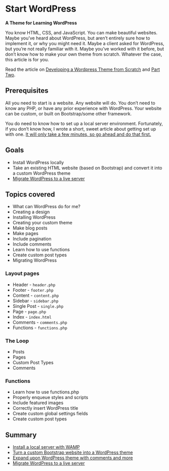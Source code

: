 Start WordPress
========

**A Theme for Learning WordPress**

You know HTML, CSS, and JavaScript. You can make beautiful websites. Maybe you’ve heard about WordPress, but aren’t entirely sure how to implement it, or why you might need it. Maybe a client asked for WordPress, but you’re not really familiar with it. Maybe you’ve worked with it before, but don’t know how to make your own theme from scratch. Whatever the case, this article is for you.

Read the article on [Developing a Wordpress Theme from Scratch](http://www.taniarascia.com/developing-a-wordpress-theme-from-scratch/) and [Part Two](http://www.taniarascia.com/wordpress-from-scratch-part-two).

## Prerequisites

All you need to start is a website. Any website will do. You don’t need to know any PHP, or have any prior experience with WordPress. Your website can be custom, or built on Bootstrap/some other framework.

You do need to know how to set up a local server environment. Fortunately, if you don’t know how, I wrote a short, sweet article about getting set up with one. [It will only take a few minutes, so go ahead and do that first.](http://www.taniarascia.com/local-environment/)

## Goals

* Install WordPress locally
* Take an existing HTML website (based on Bootstrap) and convert it into a custom WordPress theme
* [Migrate WordPress to a live server](http://www.taniarascia.com/migrating-a-wordpress-site-to-a-live-server/)

## Topics covered

* What can WordPress do for me?
* Creating a design
* Installing WordPress
* Creating your custom theme
* Make blog posts
* Make pages
* Include pagination
* Include comments
* Learn how to use functions
* Create custom post types
* Migrating WordPress

### Layout pages 

* Header - `header.php`
* Footer - `footer.php`
* Content - `content.php`
* Sidebar - `sidebar.php`
* Single Post - `single.php`
* Page - `page.php`
* Index - `index.html`
* Comments - `comments.php`
* Functions - `functions.php`

### The Loop

* Posts
* Pages
* Custom Post Types
* Comments

### Functions

* Learn how to use functions.php
* Properly enqueue styles and scripts
* Include featured images
* Correctly insert WordPress title
* Create custom global settings fields
* Create custom post types

## Summary

* [Install a local server with WAMP](http://www.taniarascia.com/local-environment/)
* [Turn a custom Bootstrap website into a WordPress theme](http://www.taniarascia.com/developing-a-wordpress-theme-from-scratch/)
* [Expand upon WordPress theme with comments and more](http://www.taniarascia.com/wordpress-from-scratch-part-two)
* [Migrate WordPress to a live server](http://www.taniarascia.com/migrating-a-wordpress-site-to-a-live-server/)

